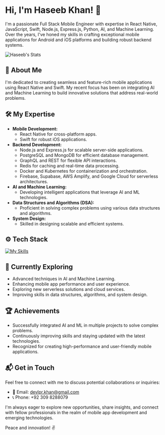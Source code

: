 # Hi, I'm Haseeb Khan! 👋

I'm a passionate Full Stack Mobile Engineer with expertise in React Native, JavaScript, Swift, Node.js, Express.js, Python, AI, and Machine Learning. Over the years, I've honed my skills in crafting exceptional mobile applications for Android and iOS platforms and building robust backend systems.

![Haseeb's Stats](https://github-readme-stats.vercel.app/api?username=devlprkhan&theme=dark&show_icons=true&hide_border=false&count_private=true)

## 🚀 About Me

I'm dedicated to creating seamless and feature-rich mobile applications using React Native and Swift. My recent focus has been on integrating AI and Machine Learning to build innovative solutions that address real-world problems.

## 🛠️ My Expertise

- **Mobile Development:** 
  - React Native for cross-platform apps.
  - Swift for robust iOS applications.
- **Backend Development:** 
  - Node.js and Express.js for scalable server-side applications.
  - PostgreSQL and MongoDB for efficient database management.
  - GraphQL and REST for flexible API interactions.
  - Redis for caching and real-time data processing.
  - Docker and Kubernetes for containerization and orchestration.
  - Firebase, Supabase, AWS Amplify, and Google Cloud for serverless architectures.
- **AI and Machine Learning:** 
  - Developing intelligent applications that leverage AI and ML technologies.
- **Data Structures and Algorithms (DSA):**
  - Proficient in solving complex problems using various data structures and algorithms.
- **System Design:**
  - Skilled in designing scalable and efficient systems.

## ⚙️ Tech Stack

[![My Skills](https://skillicons.dev/icons?i=react,js,nodejs,swift,python,graphql,postgresql,mongodb,redis,docker,kubernetes,firebase,aws,gcp)](https://skillicons.dev)

## 🌱 Currently Exploring

- Advanced techniques in AI and Machine Learning.
- Enhancing mobile app performance and user experience.
- Exploring new serverless solutions and cloud services.
- Improving skills in data structures, algorithms, and system design.

## 🏆 Achievements

- Successfully integrated AI and ML in multiple projects to solve complex problems.
- Continuously improving skills and staying updated with the latest technologies.
- Recognized for creating high-performance and user-friendly mobile applications.

## 📬 Get in Touch

Feel free to connect with me to discuss potential collaborations or inquiries:
- 📧 Email: [devlpr.khan@gmail.com](mailto:devlpr.khan@gmail.com)
- 📞 Phone: +92 309 8288079

I'm always eager to explore new opportunities, share insights, and connect with fellow professionals in the realm of mobile app development and emerging technologies.

Peace and innovation! ✌️
